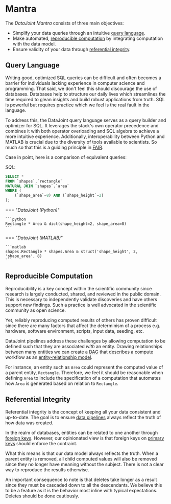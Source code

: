 # Mantra

The *DataJoint Mantra* consists of three main objectives:

- Simplify your data queries through an intuitive [query language](./#query-language).
- Make automated, [reproducible computation](./#reproducible-computation) by integrating
  computation with the data model.
- Ensure validity of your data through [referential integrity](./#referential-integrity).

## Query Language

Writing good, optimized SQL queries can be
difficult and often becomes a barrier for individuals lacking experience in
computer science and programming.
That said, we don't feel this should discourage the use of databases. Databases help to
structure our daily lives which streamlines the time required to glean insights and
build robust applications from truth. SQL is
powerful but requires practice which we feel is the real fault in the language.

To address this, the DataJoint query language serves as a query builder and optimizer
for SQL. It leverages the stack's own operator
precedence and combines it with both operator overloading and 
SQL algebra to achieve a more intuitive experience.
Additionally, interoperability between Python and MATLAB is crucial due to the
diversity of tools available to scientists. So much so that this is a guiding principle
in [FAIR](https://www.go-fair.org/fair-principles/).

Case in point, here is a comparison of equivalent queries:

*SQL*:

```sql
SELECT *
FROM `shapes`.`rectangle`
NATURAL JOIN `shapes`.`area`
WHERE (
    (`shape_area`=8) AND (`shape_height`=2)
);
```

=== "*DataJoint (Python)*"

    ```python
    Rectangle * Area & dict(shape_height=2, shape_area=8)
    ```

=== "*DataJoint (MATLAB)*"

    ```matlab
    shapes.Rectangle * shapes.Area & struct('shape_height', 2, 'shape_area', 8)
    ```

## Reproducible Computation

Reproducibility is a key concept within the scientific community since research is
largely conducted, shared, and reviewed in the public domain. This is necessary to
independently validate discoveries and have others support new findings. Such a
practice is well advocated in the scientific community as open science.

Yet, reliably reproducing computed results of others has proven difficult since there
are many factors that affect the determinism of a process e.g. hardware, software
environment, scripts, input data, seeding, etc.

DataJoint pipelines address these challenges by allowing computation to be defined such
that they are associated *with* an entity. Drawing relationships between many entities
we can create a [DAG](../../glossary#dag) that
describes a compute workflow as an 
[entity-relationship model](https://en.wikipedia.org/wiki/Entity%E2%80%93relationship_model).

For instance, an entity such as `Area` could represent the computed value of a parent
entity, `Rectangle`. Therefore, we feel it should be reasonable when defining `Area` to
include the specification of a computation that automates how `Area` is generated based
on relation to `Rectangle`.

## Referential Integrity

Referential integrity is the concept of keeping all your data consistent and up-to-date.
The goal is to ensure [data pipelines](../getting-started/data-pipelines) always reflect the
truth of how data was created.

In the realm of databases, entities can be related to one another through 
[foreign keys](../../glossary#foreign-key). However, our opinionated view
is that foreign keys on [primary keys](../../glossary#primary-key) should
enforce the contraint.

What this means is that our data model always reflects the truth. When a parent entity
is removed, all child computed values will also be removed since they no longer have
meaning without the subject. There is not a clear way to reproduce the results
otherwise.

An important consequence to note is that deletes take longer as a result since they must
be cascaded down to all the descendants. We believe this to be a feature as it is the
behavior most inline with typical expectations. Deletes should be done cautiously. 

